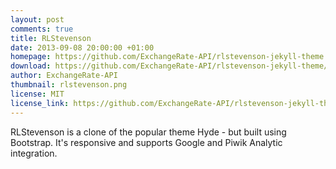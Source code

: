 ```yaml
---
layout: post
comments: true
title: RLStevenson
date: 2013-09-08 20:00:00 +01:00
homepage: https://github.com/ExchangeRate-API/rlstevenson-jekyll-theme
download: https://github.com/ExchangeRate-API/rlstevenson-jekyll-theme/archive/master.zip
author: ExchangeRate-API
thumbnail: rlstevenson.png
license: MIT
license_link: https://github.com/ExchangeRate-API/rlstevenson-jekyll-theme/blob/master/LICENSE.txt
---
```


RLStevenson is a clone of the popular theme Hyde - but built using Bootstrap. It's responsive and supports Google and Piwik Analytic integration.
